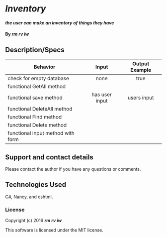 # _Inventory_

#### _the user can make an inventory of things they have_

#### By _**rm rv iw**_

## Description/Specs

| Behavior     | Input  |Output Example  |
| ------------- |:-----:|:----------: |
| check for empty database | none | true |
| functional GetAll method |  | |
| functional save method | has user input | users input|
| functional DeleteAll method |  | |
| functional Find method |  | |
| functional Delete method |  | |
| functional input method with form |  | |




## Support and contact details

Please contact the author if you have any questions or comments.

## Technologies Used

C#, Nancy, and cshtml.

### License

Copyright (c) 2016 **_rm rv iw_**

This software is licensed under the MIT license.
